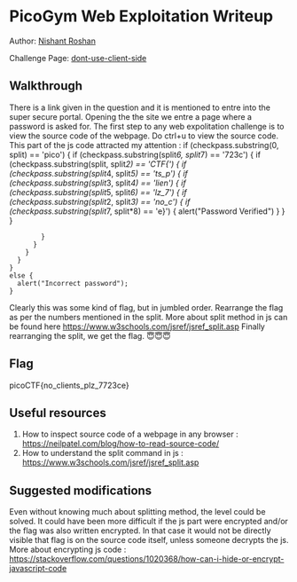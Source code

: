 # PicoGym Web Exploitation Writeup

Author: [Nishant Roshan](https://github.com/NishantRoshan)

Challenge Page: [dont-use-client-side](http://jupiter.challenges.picoctf.org:29835)
## Walkthrough
There is a link given in the question and it is mentioned to entre into the super secure portal. Opening the the site we entre a page where a password is asked for. The first step to any web expolitation challenge is to view the source code of the webpage. Do ctrl+u to view the source code. This part of the js code attracted my attention :
 if (checkpass.substring(0, split) == 'pico') {
      if (checkpass.substring(split*6, split*7) == '723c') {
        if (checkpass.substring(split, split*2) == 'CTF{') {
         if (checkpass.substring(split*4, split*5) == 'ts_p') {
          if (checkpass.substring(split*3, split*4) == 'lien') {
            if (checkpass.substring(split*5, split*6) == 'lz_7') {
              if (checkpass.substring(split*2, split*3) == 'no_c') {
                if (checkpass.substring(split*7, split*8) == 'e}') {
                  alert("Password Verified")
                  }
                }
              }
      
            }
          }
        }
      }
    }
    else {
      alert("Incorrect password");
    }
 Clearly this was some kind of flag, but in jumbled order. Rearrange the flag as per the numbers mentioned in the split. More about split method in js can be found here https://www.w3schools.com/jsref/jsref_split.asp 
 Finally rearranging the split, we get the flag. 😇😇😇

## Flag
picoCTF{no_clients_plz_7723ce}

## Useful resources 
1) How to inspect source code of a webpage in any browser : https://neilpatel.com/blog/how-to-read-source-code/
2) How to understand the split command in js : https://www.w3schools.com/jsref/jsref_split.asp

## Suggested modifications 
Even without knowing much about splitting method, the level could be solved. It could have been more difficult if the js part were encrypted and/or the flag was also written encrypted. In that case it would not be directly visible that flag is on the source code itself, unless someone decrypts the js. More about encrypting js code : https://stackoverflow.com/questions/1020368/how-can-i-hide-or-encrypt-javascript-code
